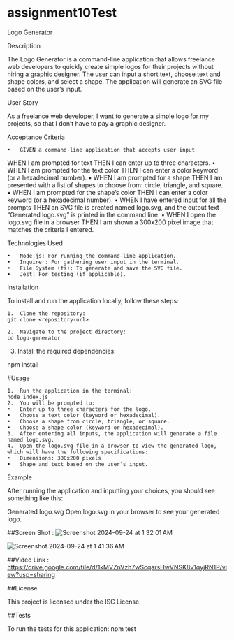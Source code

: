 # assignment10Test
Logo Generator

Description

The Logo Generator is a command-line application that allows freelance web developers to quickly create simple logos for their projects without hiring a graphic designer. The user can input a short text, choose text and shape colors, and select a shape. The application will generate an SVG file based on the user’s input.

User Story

As a freelance web developer,
I want to generate a simple logo for my projects,
so that I don’t have to pay a graphic designer.

Acceptance Criteria

	•	GIVEN a command-line application that accepts user input
WHEN I am prompted for text
THEN I can enter up to three characters.
	•	WHEN I am prompted for the text color
THEN I can enter a color keyword (or a hexadecimal number).
	•	WHEN I am prompted for a shape
THEN I am presented with a list of shapes to choose from: circle, triangle, and square.
	•	WHEN I am prompted for the shape’s color
THEN I can enter a color keyword (or a hexadecimal number).
	•	WHEN I have entered input for all the prompts
THEN an SVG file is created named logo.svg, and the output text “Generated logo.svg” is printed in the command line.
	•	WHEN I open the logo.svg file in a browser
THEN I am shown a 300x200 pixel image that matches the criteria I entered.

Technologies Used

	•	Node.js: For running the command-line application.
	•	Inquirer: For gathering user input in the terminal.
	•	File System (fs): To generate and save the SVG file.
	•	Jest: For testing (if applicable).

Installation

To install and run the application locally, follow these steps:

	1.	Clone the repository:
    git clone <repository-url>

    2.	Navigate to the project directory:
    cd logo-generator
3.	Install the required dependencies:

npm install

#Usage

	1.	Run the application in the terminal:
    node index.js
    2.	You will be prompted to:
	•	Enter up to three characters for the logo.
	•	Choose a text color (keyword or hexadecimal).
	•	Choose a shape from circle, triangle, or square.
	•	Choose a shape color (keyword or hexadecimal).
	3.	After entering all inputs, the application will generate a file named logo.svg.
	4.	Open the logo.svg file in a browser to view the generated logo, which will have the following specifications:
	•	Dimensions: 300x200 pixels
	•	Shape and text based on the user’s input.

Example

After running the application and inputting your choices, you should see something like this:

Generated logo.svg
Open logo.svg in your browser to see your generated logo.


##Screen Shot :
![Screenshot 2024-09-24 at 1 32 01 AM](https://github.com/user-attachments/assets/82dcd4cf-20cc-4388-85de-f9164f9a0248)

![Screenshot 2024-09-24 at 1 41 36 AM](https://github.com/user-attachments/assets/0bdc833e-3b86-41af-b3fa-de09e9ee3d63)


##Video Link : https://drive.google.com/file/d/1kMVZnVzh7wScqarsHwVNSK8v1qyjRN1P/view?usp=sharing

##License

This project is licensed under the ISC License.


##Tests

To run the tests for this application:
npm test



